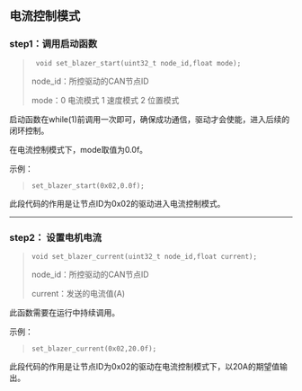 ## 电流控制模式

### **step1：调用启动函数**

> ```
>  void set_blazer_start(uint32_t node_id,float mode);
> ```
>
> node_id：所控驱动的CAN节点ID
>
> mode：0 电流模式 1 速度模式 2 位置模式

启动函数在while(1)前调用一次即可，确保成功通信，驱动才会使能，进入后续的闭环控制。

在电流控制模式下，mode取值为0.0f。

示例：

> ```
> set_blazer_start(0x02,0.0f);
> ```

此段代码的作用是让节点ID为0x02的驱动进入电流控制模式。

------

### **step2： 设置电机电流**

> ```
> void set_blazer_current(uint32_t node_id,float current);
> ```
>
> node_id：所控驱动的CAN节点ID
>
> current：发送的电流值(A)

此函数需要在运行中持续调用。

示例：

> ```
> set_blazer_current(0x02,20.0f);
> ```

此段代码的作用是让节点ID为0x02的驱动在电流控制模式下，以20A的期望值输出。
